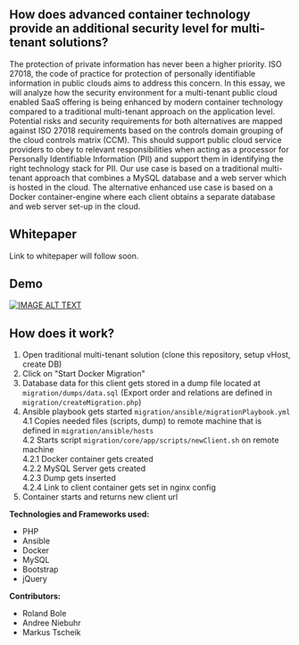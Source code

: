 How does advanced container technology provide an additional security level for multi-tenant solutions?
-

The protection of private information has never been a higher priority. 
ISO 27018, the code of practice for protection of personally identifiable 
information in public clouds aims to address this concern. 
In this essay, we will analyze how the security environment for a 
multi-tenant public cloud enabled SaaS offering is being 
enhanced by modern container technology compared to a 
traditional multi-tenant approach on the application level. 
Potential risks and security requirements for both 
alternatives are mapped against ISO 27018 requirements
based on the controls domain grouping of the cloud controls matrix (CCM). 
This should support public cloud service providers to obey to relevant 
responsibilities when acting as a processor for Personally Identifiable 
Information (PII) and support them in identifying the right technology stack 
for PII. Our use case is based on a traditional multi-tenant approach that 
combines a MySQL database and a web server which is hosted in the cloud. 
The alternative enhanced use case is based on a Docker container-engine 
where each client obtains a separate database and web server set-up in the cloud.

Whitepaper
-
Link to whitepaper will follow soon.

Demo
-
[![IMAGE ALT TEXT](http://img.youtube.com/vi/10YUTf3MMu0/0.jpg)](https://www.youtube.com/watch?v=10YUTf3MMu0 "Migration from a traditional multi-tenant solution to container based solution")
 
How does it work?
-
1. Open traditional multi-tenant solution (clone this repository, setup vHost, create DB)
2. Click on "Start Docker Migration"  
3. Database data for this client gets stored in a dump file located at ```migration/dumps/data.sql``` (Export order and relations are defined in ```migration/createMigration.php```)  
4. Ansible playbook gets started ```migration/ansible/migrationPlaybook.yml```  
4.1 Copies needed files (scripts, dump) to remote machine that is defined in ```migration/ansible/hosts```   
4.2 Starts script ```migration/core/app/scripts/newClient.sh``` on remote machine  
4.2.1 Docker container gets created  
4.2.2 MySQL Server gets created  
4.2.3 Dump gets inserted  
4.2.4 Link to client container gets set in nginx config
5. Container starts and returns new client url

**Technologies and Frameworks used:**

- PHP
- Ansible
- Docker
- MySQL
- Bootstrap
- jQuery

**Contributors:**

- Roland Bole
- Andree Niebuhr
- Markus Tscheik